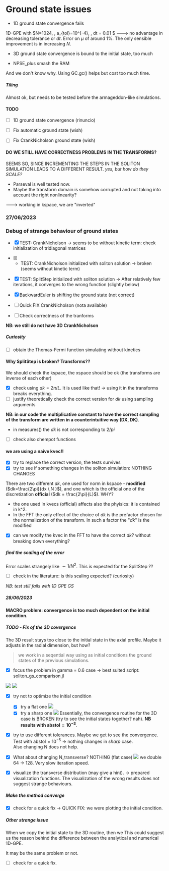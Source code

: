 # Ground state issues
- 1D ground state convergence fails
 
1D-GPE with $N=1024, \, a_{tol}=10^{-4}, \, dt = 0.01 $ 
---> no advantage in decreasing tolerance or $dt$.
 Error on $\mu$ of around $1\%$. The only sensible improvement is in increasing $N$.

- 3D ground state convergence is bound to the initial state, too much

- NPSE_plus smash the RAM

And we don't know why. Using GC.gc() helps but cost too much time.


##### Tiling 
Almost ok, but needs to be tested before the armageddon-like simulations.

#### TODO
- [ ] 1D ground state convergence (rinuncio)
- [ ] Fix automatic ground state (wish)
- [ ] Fix CrankNicholson ground state (wish)



#### DO WE STILL HAVE CORRECTNESS PROBLEMS IN THE TRANSFORMS? 
 SEEMS SO, SINCE INCREMENTING THE STEPS IN THE SOLITON SIMULATION LEADS TO A DIFFERENT RESULT. _yes, but how do they SCALE?_
 - Parseval is well tested now.
- Maybe the transform domain is somehow corrupted and not taking into account the right nonlinearity?

---> working in kspace, we are "inverted"

### 27/06/2023
### Debug of strange behaviour of ground states
- [x] TEST: CrankNicholson -> seems to be without kinetic term: check initialization of tridiagonal matrices
- [x] - TEST: CrankNicholson initialized with soliton solution -> broken (seems without kinetic term)
- [x] TEST: SplitStep initialized with soliton solution -> After relatively few iterations, it converges to the wrong function (slightly below)  
- [x] BackwardEuler is shifting the ground state (not correct)

- [ ] Quick FIX CrankNicholson (nota available)

- [ ] Check correctness of the tranforms


**NB: we still do not have 3D CrankNicholson**
##### Curiosity
- [ ] obtain the Thomas-Fermi function simulating without kinetics

#### Why SplitStep is broken? Transforms??
We should check the kspace, the xspace should be ok (the transforms are inverse of each other)
- [x] check using $dk = 2\pi/L$. It is used like that! -> using it in the transforms breaks everything.
- [ ] justify theoretically check the correct version for $dk$ using sampling arguments

**NB: in our code the multiplicative constant to have the correct sampling of the transform are written in a counterintuitive way (DX, DK)**.

- in measures() the $dk$ is not corresponding to $2/pi$
- [ ] check also chempot functions

#### we are using a naive kvec!! 
- [x] try to replace the correct version, the tests survives
- [x] try to see if something changes in the soliton simulation: NOTHING CHANGES

There are two different $dk$, one used for norm in kspace - **modified** ($dk=\frac{2\pi}{dx \,N }$), and one which is the official one of the discretization **official** ($dk = \frac{2\pi}{L}$). 
WHY?

- the one used in kvecs (official) affects also the phyisics: it is contained in k^2. 
- In the FFT the only effect of the choice of $dk$ is the prefactor chosen for the normalization of the transform. In such a factor the "$dk$" is the modified

- [x] can we modify the kvec in the FFT to have the correct $dk$? without breaking down everything?

##### find the scaling of the error
Error scales strangely like $\sim 1/N^2$. This is expected for the SplitStep ??
- [ ] check in the literature: is this scaling expected? (curiosity)

_NB: test still fails with 1D GPE GS_
##### 28/06/2023
#### MACRO problem: convergence is too much dependent on the initial condition.

##### TODO - Fix of the 3D covergence
The 3D result stays too close to the initial state in the axial profile. Maybe it adjusts in the radial dimension, but how?
> we work in a seqential way using as initial conditions the ground states of the previous simulations.
- [x] focus the problem in gamma = 0.6 case -> best suited script: soliton_gs_comparison.jl

![](2023-06-28-13-52-22.png)
![](2023-06-28-13-52-50.png)
- [x] try not to optimize the initial condition
  - [x] try a flat one
  ![](2023-06-28-13-53-30.png)
  - [x] try a sharp one
  ![](2023-06-28-13-53-00.png)
  Essentially, the convergence routine for the 3D case is BROKEN (try to see the initial states together? nah).
  **NB results with $\text{abstol} = 10^{-3}$**.
- [x] try to use different tolerances. Maybe we get to see the convergence. Test with $\text{abstol} = 10^{-5}$ -> nothing changes in _sharp_ case.   
Also changing N does not help.
- [x] What about changing N_transverse? NOTHING (flat case)
![](2023-06-28-14-31-38.png)
we double 64 -> 128. Very slow iteration speed. 
- [x] visualize the transverse distribution (may give a hint).
-> prepared visualization functions. The visualization of the wrong results does not suggest strange behaviours.


##### Make the method converge
- [x] check for a quick fix -> QUICK FIX: we were plotting the initial condition.

##### Other strange issue
When we copy the initial state to the 3D routine, then we 
This could suggest us the reason behind the difference between the analytical and numerical 1D-GPE.

It may be the same problem or not.

- [ ] check for a quick fix.